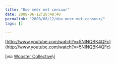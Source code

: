 ```yaml
---
title: "Doe méér met censuur"
date: 2008-06-12T20:48:40
permalink: "2008/06/12/doe-meer-met-censuur/"
tags: []

---
```

[http://www.youtube.com/watch?v=5NlNQBK4QFc](http://www.youtube.com/watch?v=5NlNQBK4QFc)

\[via [Wooster Collective](http://www.woostercollective.com/2008/06/nothing_to_do_with_street_art_but_we_lov.html "http://www.woostercollective.com/2008/06/nothing_to_do_with_street_art_but_we_lov.html")\]
